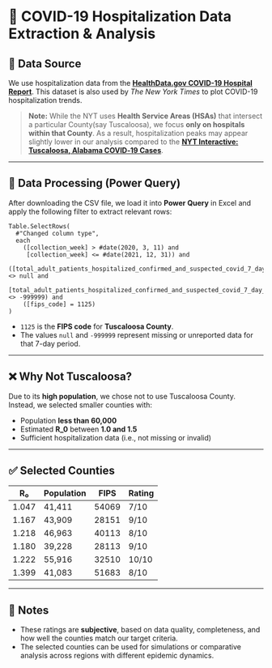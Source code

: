# 🏥 COVID-19 Hospitalization Data Extraction & Analysis

## 📄 Data Source

We use hospitalization data from the **[HealthData.gov COVID-19 Hospital Report](https://healthdata.gov/Hospital/COVID-19-Reported-Patient-Impact-and-Hospital-Capa/uqq2-txqb/about_data)**. This dataset is also used by *The New York Times* to plot COVID-19 hospitalization trends.

> **Note:** While the NYT uses **Health Service Areas (HSAs)** that intersect a particular County(say Tuscaloosa), we focus **only on hospitals within that County**. As a result, hospitalization peaks may appear slightly lower in our analysis compared to the **[NYT Interactive: Tuscaloosa, Alabama COVID‑19 Cases](https://www.nytimes.com/interactive/2021/us/tuscaloosa-alabama-covid-cases.html)**.

---

## 🧾 Data Processing (Power Query)

After downloading the CSV file, we load it into **Power Query** in Excel and apply the following filter to extract relevant rows:

```powerquery
Table.SelectRows(
  #"Changed column type",
  each
    ([collection_week] > #date(2020, 3, 11) and
     [collection_week] <= #date(2021, 12, 31)) and
    ([total_adult_patients_hospitalized_confirmed_and_suspected_covid_7_day_avg] <> null and
     [total_adult_patients_hospitalized_confirmed_and_suspected_covid_7_day_avg] <> -999999) and
    ([fips_code] = 1125)
)
```

- `1125` is the **FIPS code** for **Tuscaloosa County**.
- The values `null` and `-999999` represent missing or unreported data for that 7-day period.

---

## ❌ Why Not Tuscaloosa?

Due to its **high population**, we chose not to use Tuscaloosa County. Instead, we selected smaller counties with:

- Population **less than 60,000**
- Estimated **R_0** between **1.0 and 1.5**
- Sufficient hospitalization data (i.e., not missing or invalid)

---

## ✅ Selected Counties

| R₀     | Population | FIPS  | Rating  |
|--------|------------|-------|---------|
| 1.047  | 41,411     | 54069 | 7/10    |
| 1.167  | 43,909     | 28151 | 9/10    |
| 1.218  | 46,963     | 40113 | 8/10    |
| 1.180  | 39,228     | 28113 | 9/10    |
| 1.222  | 55,916     | 32510 | 10/10   |
| 1.399  | 41,083     | 51683 | 8/10    |

---

## 📌 Notes

- These ratings are **subjective**, based on data quality, completeness, and how well the counties match our target criteria.
- The selected counties can be used for simulations or comparative analysis across regions with different epidemic dynamics.
